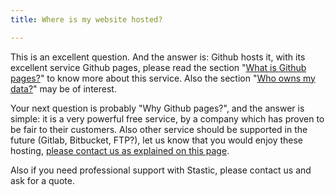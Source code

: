 ```yaml
---
title: Where is my website hosted?

---
```

This is an excellent question. And the answer is: Github hosts it, with its excellent service Github pages, please read the section "[What is Github pages?]()" to know more about this service. Also the section "[Who owns my data?]()" may be of interest.

Your next question is probably "Why Github pages?", and the answer is simple: it is a very powerful free service, by a company which has proven to be fair to their customers. Also other service should be supported in the future (Gitlab, Bitbucket, FTP?), let us know that you would enjoy these hosting,  [please contact us as explained on this page](/contact).

Also if you need professional support with Stastic, please contact us and ask for a quote.
